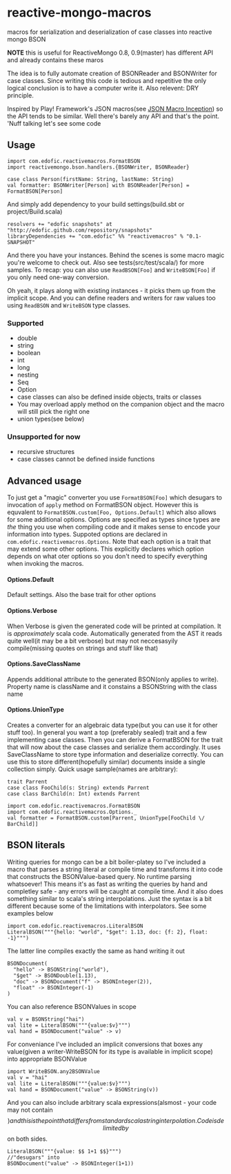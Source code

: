 # reactive-mongo-macros

macros for serialization and deserialization of case classes into reactive mongo BSON

**NOTE** this is useful for ReactiveMongo 0.8, 0.9(master) has different API and already contains these maros

The idea is to fully automate creation of BSONReader and BSONWriter for case classes. Since writing this code is tedious and repetitive the only logical conclusion is to have a computer write it. Also relevent: DRY principle.

Inspired by Play! Framework's JSON macros(see [JSON Macro Inception](http://www.playframework.com/documentation/2.1.0/ScalaJsonInception)) so the API tends to be similar. Well there's barely any API and that's the point. 'Nuff talking let's see some code

## Usage


    import com.edofic.reactivemacros.FormatBSON
    import reactivemongo.bson.handlers.{BSONWriter, BSONReader}

    case class Person(firstName: String, lastName: String)
    val formatter: BSONWriter[Person] with BSONReader[Person] = FormatBSON[Person]

And simply add dependency to your build settings(build.sbt or project/Build.scala)

    resolvers += "edofic snapshots" at "http://edofic.github.com/repository/snapshots"
    libraryDependencies += "com.edofic" %% "reactivemacros" % "0.1-SNAPSHOT"

And there you have your instances. Behind the scenes is some macro magic you're welcome to check out. Also see tests(src/test/scala/) for more samples. To recap: you can also use `ReadBSON[Foo]` and `WriteBSON[Foo]` if you only need one-way conversion.

Oh yeah, it plays along with existing instances - it picks them up from the implicit scope. And you can define readers and writers for raw values too using `ReadBSON` and `WriteBSON` type classes.


### Supported

- double
- string
- boolean
- int
- long
- nesting
- Seq
- Option
- case classes can also be defined inside objects, traits or classes
- You may overload apply method on the companion object and the macro will still pick the right one
- union types(see below)

### Unsupported for now

- recursive structures
- case classes cannot be defined inside functions

## Advanced usage

To just get a "magic" converter you use `FormatBSON[Foo]` which desugars to invocation of `apply` method on FormatBSON object. However this is equvalent to `FormatBSON.custom[Foo, Options.Default]` which also allows for some additional options. Options are specified as types since types are *the* thing you use when compiling code and it makes sense to encode your information into types. Suppoted options are declared in `com.edofic.reactivemacros.Options`. Note that each option is a trait that may extend some other options. This explicitly declares which option depends on what oter options so you don't need to specify everything when invoking the macros.

#### Options.Default
Default settings. Also the base trait for other options

#### Options.Verbose
When Verbose is given the generated code will be printed at compilation. It is *approximately* scala code. Automatically generated from the AST it reads quite well(it may be a bit verbose) but may not neccesasyily compile(missing quotes on strings and stuff like that)

#### Options.SaveClassName
Appends additional attribute to the generated BSON(only applies to write). Property name is className and it constains a BSONString with the class name

#### Options.UnionType
Creates a converter for an algebraic data type(but you can use it for other stuff too).
In general you want a top (preferably sealed) trait and a few implementing case classes. Then you can derive a FormatBSON for the trait that will now about the case classes and serialize them accordingly. It uses SaveClassName to store type information and deserialize correctly. You can use this to store different(hopefully similar) documents inside a single collection simply.
Quick usage sample(names are arbitrary):

    trait Parrent
    case class FooChild(s: String) extends Parrent
    case class BarChild(n: Int) extends Parrent

    import com.edofic.reactivemacros.FormatBSON
    import com.edofic.reactivemacros.Options._
    val formatter = FormatBSON.custom[Parrent, UnionType[FooChild \/ BarChild]]

## BSON literals
Writing queries for mongo can be a bit boiler-platey so I've included a macro that parses a string literal ar compile time and transforms it into code that constructs the BSONValue-based query. No runtime parsing whatsoever! This means it's as fast as writing the queries by hand and completley safe - any errors will be caught at compile time. And it also does something similar to scala's string interpolations. Just the syntax is a bit different because some of the limitations with interpolators.
See some examples below

    import com.edofic.reactivemacros.LiteralBSON
    LiteralBSON("""{hello: "world", "$get": 1.13, doc: {f: 2}, float: -1}""")

The latter line compiles exactly the same as hand writing it out

    BSONDocument(
      "hello" -> BSONString("world"),
      "$get" -> BSONDouble(1.13),
      "doc" -> BSONDocument("f" -> BSONInteger(2)),
      "float" -> BSONInteger(-1)
    )

You can also reference BSONValues in scope

    val v = BSONString("hai")
    val lite = LiteralBSON("""{value:$v}""")
    val hand = BSONDocument("value" -> v)

For conveniance I've included an implicit conversions that boxes any value(given a writer-WriteBSON for its type is available in implicit scope) into appropriate BSONValue

    import WriteBSON.any2BSONValue
    val v = "hai"
    val lite = LiteralBSON("""{value:$v}""")
    val hand = BSONDocument("value" -> BSONString(v))

And you can also include arbitrary scala expressions(alsmost - your code may not contain $$) and this is the point that differs from standard scala string interpolation. Code is delimited by $$ on both sides.

    LiteralBSON("""{value: $$ 1+1 $$}""")
    //"desugars" into
    BSONDocument("value" -> BSONInteger(1+1))

